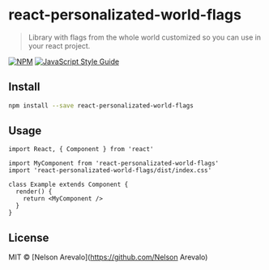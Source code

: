 # react-personalizated-world-flags

> Library with flags from the whole world customized so you can use in your react project.

[![NPM](https://img.shields.io/npm/v/react-personalizated-world-flags.svg)](https://www.npmjs.com/package/react-personalizated-world-flags) [![JavaScript Style Guide](https://img.shields.io/badge/code_style-standard-brightgreen.svg)](https://standardjs.com)

## Install

```bash
npm install --save react-personalizated-world-flags
```

## Usage

```tsx
import React, { Component } from 'react'

import MyComponent from 'react-personalizated-world-flags'
import 'react-personalizated-world-flags/dist/index.css'

class Example extends Component {
  render() {
    return <MyComponent />
  }
}
```

## License

MIT © [Nelson Arevalo](https://github.com/Nelson Arevalo)
